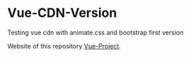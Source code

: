 # Vue-CDN-Version
Testing vue cdn with animate.css and bootstrap first version

Website of this repository [Vue-Project](https://xenodochial-curie-8d9d5f.netlify.app).

